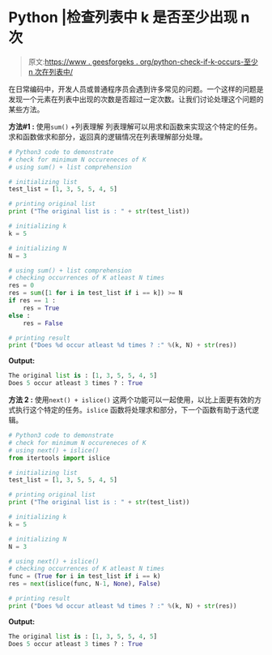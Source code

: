 # Python |检查列表中 k 是否至少出现 n 次

> 原文:[https://www . geesforgeks . org/python-check-if-k-occurs-至少 n 次在列表中/](https://www.geeksforgeeks.org/python-check-if-k-occurs-atleast-n-times-in-a-list/)

在日常编码中，开发人员或普通程序员会遇到许多常见的问题。一个这样的问题是发现一个元素在列表中出现的次数是否超过一定次数。让我们讨论处理这个问题的某些方法。

**方法#1 :** 使用`sum()` +列表理解
列表理解可以用求和函数来实现这个特定的任务。求和函数做求和部分，返回真的逻辑情况在列表理解部分处理。

```py
# Python3 code to demonstrate 
# check for minimum N occureneces of K 
# using sum() + list comprehension

# initializing list
test_list = [1, 3, 5, 5, 4, 5]

# printing original list
print ("The original list is : " + str(test_list))

# initializing k 
k = 5

# initializing N
N = 3

# using sum() + list comprehension
# checking occurrences of K atleast N times 
res = 0
res = sum([1 for i in test_list if i == k]) >= N
if res == 1 :
    res = True
else : 
    res = False

# printing result 
print ("Does %d occur atleast %d times ? :" %(k, N) + str(res))
```

**Output:**

```py
The original list is : [1, 3, 5, 5, 4, 5]
Does 5 occur atleast 3 times ? : True

```

**方法 2 :** 使用`next() + islice()`
这两个功能可以一起使用，以比上面更有效的方式执行这个特定的任务。`islice` 函数将处理求和部分，下一个函数有助于迭代逻辑。

```py
# Python3 code to demonstrate 
# check for minimum N occureneces of K 
# using next() + islice()
from itertools import islice

# initializing list
test_list = [1, 3, 5, 5, 4, 5]

# printing original list
print ("The original list is : " + str(test_list))

# initializing k 
k = 5

# initializing N
N = 3

# using next() + islice()
# checking occurrences of K atleast N times 
func = (True for i in test_list if i == k)
res = next(islice(func, N-1, None), False)

# printing result 
print ("Does %d occur atleast %d times ? :" %(k, N) + str(res))
```

**Output:**

```py
The original list is : [1, 3, 5, 5, 4, 5]
Does 5 occur atleast 3 times ? : True

```